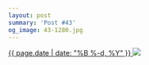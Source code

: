 ```yaml
---
layout: post
summary: 'Post #43'
og_image: 43-1280.jpg
---
```


<p>
 <time>
  <a href="/43">
   {{ page.date | date: "%B %-d, %Y" }}
  </a>
 </time>
 <a href="/43">
  <img sizes="(min-width: 700px) 50vw, calc(100vw - 2rem)" src="{{ site.assets_url }}/43-640.jpg" srcset="{{ site.assets_url }}/43-1280.jpg 1280w, {{ site.assets_url }}/43-960.jpg 960w, {{ site.assets_url }}/43-640.jpg 640w, {{ site.assets_url }}/43-320.jpg 320w"/>
 </a>
</p>

